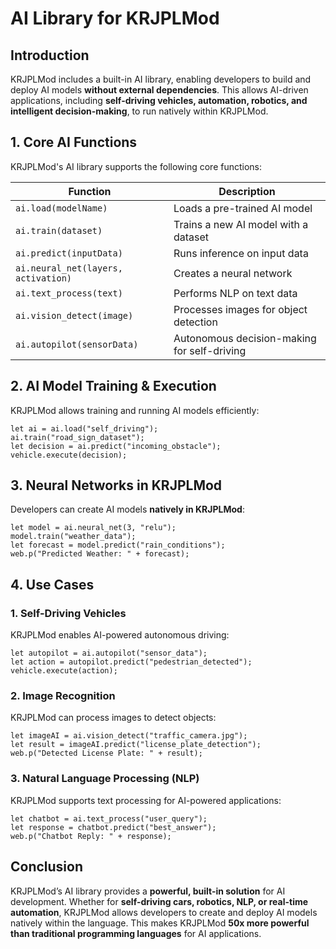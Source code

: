 # AI Library for KRJPLMod

## Introduction
KRJPLMod includes a built-in AI library, enabling developers to build and deploy AI models **without external dependencies**. This allows AI-driven applications, including **self-driving vehicles, automation, robotics, and intelligent decision-making**, to run natively within KRJPLMod.

## 1. Core AI Functions
KRJPLMod's AI library supports the following core functions:

| Function | Description |
|----------|------------|
| `ai.load(modelName)` | Loads a pre-trained AI model |
| `ai.train(dataset)` | Trains a new AI model with a dataset |
| `ai.predict(inputData)` | Runs inference on input data |
| `ai.neural_net(layers, activation)` | Creates a neural network |
| `ai.text_process(text)` | Performs NLP on text data |
| `ai.vision_detect(image)` | Processes images for object detection |
| `ai.autopilot(sensorData)` | Autonomous decision-making for self-driving |

## 2. AI Model Training & Execution
KRJPLMod allows training and running AI models efficiently:

```krjplmod
let ai = ai.load("self_driving");
ai.train("road_sign_dataset");
let decision = ai.predict("incoming_obstacle");
vehicle.execute(decision);
```

## 3. Neural Networks in KRJPLMod
Developers can create AI models **natively in KRJPLMod**:

```krjplmod
let model = ai.neural_net(3, "relu");
model.train("weather_data");
let forecast = model.predict("rain_conditions");
web.p("Predicted Weather: " + forecast);
```

## 4. Use Cases

### **1. Self-Driving Vehicles**
KRJPLMod enables AI-powered autonomous driving:
```krjplmod
let autopilot = ai.autopilot("sensor_data");
let action = autopilot.predict("pedestrian_detected");
vehicle.execute(action);
```

### **2. Image Recognition**
KRJPLMod can process images to detect objects:
```krjplmod
let imageAI = ai.vision_detect("traffic_camera.jpg");
let result = imageAI.predict("license_plate_detection");
web.p("Detected License Plate: " + result);
```

### **3. Natural Language Processing (NLP)**
KRJPLMod supports text processing for AI-powered applications:
```krjplmod
let chatbot = ai.text_process("user_query");
let response = chatbot.predict("best_answer");
web.p("Chatbot Reply: " + response);
```

## Conclusion
KRJPLMod’s AI library provides a **powerful, built-in solution** for AI development. Whether for **self-driving cars, robotics, NLP, or real-time automation**, KRJPLMod allows developers to create and deploy AI models natively within the language. This makes KRJPLMod **50x more powerful than traditional programming languages** for AI applications.

